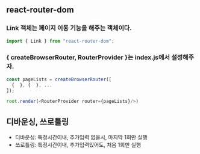 ## react-router-dom

### Link 객체는 페이지 이동 기능을 해주는 객체이다.

```js
import { Link } from "react-router-dom";
```

### { createBrowserRouter, RouterProvider }는 index.js에서 설정해주자.

```js
const pageLists = createBrowserRouter([
  {  }, {  }, ...
]);

root.render(<RouterProvider router={pageLists}/>)
```

## 디바운싱, 쓰로틀링

- 디바운싱: 특정시간이내, 추가입력 없을시, 마지막 1회만 실행
- 쓰로틀링: 특정시간이내, 추가입력있어도, 처음 1회만 실행
